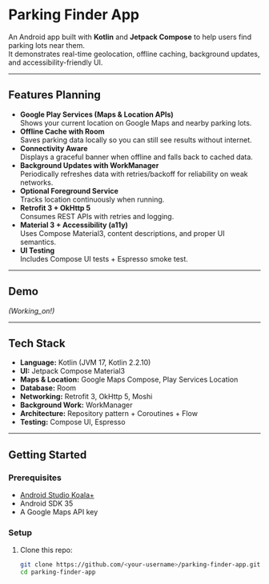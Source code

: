# Parking Finder App

An Android app built with **Kotlin** and **Jetpack Compose** to help users find parking lots near them.  
It demonstrates real-time geolocation, offline caching, background updates, and accessibility-friendly UI.

---

## Features Planning
- **Google Play Services (Maps & Location APIs)**  
  Shows your current location on Google Maps and nearby parking lots.
- **Offline Cache with Room**  
  Saves parking data locally so you can still see results without internet.
- **Connectivity Aware**  
  Displays a graceful banner when offline and falls back to cached data.
- **Background Updates with WorkManager**  
  Periodically refreshes data with retries/backoff for reliability on weak networks.
- **Optional Foreground Service**  
  Tracks location continuously when running.
- **Retrofit 3 + OkHttp 5**  
  Consumes REST APIs with retries and logging.
- **Material 3 + Accessibility (a11y)**  
  Uses Compose Material3, content descriptions, and proper UI semantics.
- **UI Testing**  
  Includes Compose UI tests + Espresso smoke test.

---

## Demo
*(Working_on!)*

---

## Tech Stack
- **Language:** Kotlin (JVM 17, Kotlin 2.2.10)  
- **UI:** Jetpack Compose Material3  
- **Maps & Location:** Google Maps Compose, Play Services Location  
- **Database:** Room  
- **Networking:** Retrofit 3, OkHttp 5, Moshi  
- **Background Work:** WorkManager  
- **Architecture:** Repository pattern + Coroutines + Flow  
- **Testing:** Compose UI, Espresso

---

## Getting Started

### Prerequisites
- [Android Studio Koala+](https://developer.android.com/studio)
- Android SDK 35
- A Google Maps API key

### Setup
1. Clone this repo:
   ```bash
   git clone https://github.com/<your-username>/parking-finder-app.git
   cd parking-finder-app
